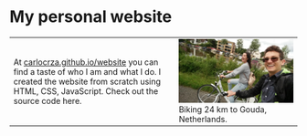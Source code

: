 # My personal website

<table border="0">
<tr><td>At <a href="http://carlocrza.github.io/website">carlocrza.github.io/website</a> you can find a taste of who I am and what I do. I created the website from scratch using HTML, CSS, JavaScript. Check out the source code here.</td><td><img src="./files/read_me3.png">Biking 24 km to Gouda, Netherlands.</td></tr>
</table>